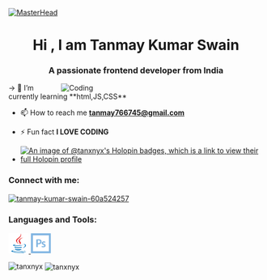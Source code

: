 [![MasterHead](https://camo.githubusercontent.com/fa73289736064aba480d0708da37d7aa183a8c3e2bcc2f58c54285a3bbbeecc1/68747470733a2f2f7777772e61616c7068612e6e65742f77702d636f6e74656e742f75706c6f6164732f323032302f31322f66756c6c2d737461636b2d646576656c6f706d656e742e676966)](https://rishavchanda.io)
<h1 align="center">Hi , I am Tanmay Kumar Swain</h1>
<h3 align="center">A passionate frontend developer from India</h3>
<img align="right" alt="Coding" width="400" src="https://camo.githubusercontent.com/4592034aa2947db1214599a3079a27a8ae0e41552bdf88736c634e3fef5360c9/68747470733a2f2f7777772e6161676e69612e636f6d2f77702d636f6e74656e742f75706c6f6164732f323032312f31322f33393939382d7765622d646576656c6f706d656e742e676966">
-> 🌱 I’m currently learning **html,JS,CSS**

- 📫 How to reach me **tanmay766745@gmail.com**

- ⚡ Fun fact **I LOVE CODING**
- [![An image of @tanxnyx's Holopin badges, which is a link to view their full Holopin profile](https://holopin.me/tanxnyx)](https://holopin.io/@tanxnyx)

<h3 align="left">Connect with me:</h3>
<p align="left">
<a href="https://linkedin.com/in/tanmay-kumar-swain-60a524257" target="blank"><img align="center" src="https://raw.githubusercontent.com/rahuldkjain/github-profile-readme-generator/master/src/images/icons/Social/linked-in-alt.svg" alt="tanmay-kumar-swain-60a524257" height="30" width="40" /></a>
</p>

<h3 align="left">Languages and Tools:</h3>

 </a> <a href="https://www.java.com" target="_blank" rel="noreferrer"> <img src="https://raw.githubusercontent.com/devicons/devicon/master/icons/java/java-original.svg" alt="java" width="40" height="40"/> </a> <a href="https://www.photoshop.com/en" target="_blank" rel="noreferrer"> <img src="https://raw.githubusercontent.com/devicons/devicon/master/icons/photoshop/photoshop-line.svg" alt="photoshop" width="40" height="40"/> </a> </p>

<p><img align="left" src="https://github-readme-stats.vercel.app/api/top-langs?username=tanxnyx&show_icons=true&locale=en&layout=compact" alt="tanxnyx" /></p>

<p>&nbsp;<img align="center" src="https://github-readme-stats.vercel.app/api?username=tanxnyx&show_icons=true&locale=en" alt="tanxnyx" /></p>
